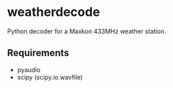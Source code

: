 # weatherdecode
Python decoder for a Maxkon 433MHz weather station.

## Requirements
- pyaudio
- scipy (scipy.io.wavfile)
